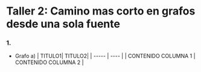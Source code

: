 # Taller 2: Camino mas corto en grafos desde una sola fuente

### 1.
* Grafo a)
| TITULO1| TITULO2|
| ----- | ---- |
| CONTENIDO COLUMNA 1 | CONTENIDO COLUMNA 2 |
